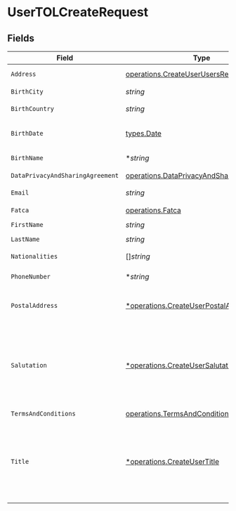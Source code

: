 # UserTOLCreateRequest


## Fields

| Field                                                                                                                                                                               | Type                                                                                                                                                                                | Required                                                                                                                                                                            | Description                                                                                                                                                                         |
| ----------------------------------------------------------------------------------------------------------------------------------------------------------------------------------- | ----------------------------------------------------------------------------------------------------------------------------------------------------------------------------------- | ----------------------------------------------------------------------------------------------------------------------------------------------------------------------------------- | ----------------------------------------------------------------------------------------------------------------------------------------------------------------------------------- |
| `Address`                                                                                                                                                                           | [operations.CreateUserUsersRequestAddress](../../../pkg/models/operations/createuserusersrequestaddress.md)                                                                         | :heavy_check_mark:                                                                                                                                                                  | Address. Must not be a P.O. box or c/o address.                                                                                                                                     |
| `BirthCity`                                                                                                                                                                         | *string*                                                                                                                                                                            | :heavy_check_mark:                                                                                                                                                                  | N/A                                                                                                                                                                                 |
| `BirthCountry`                                                                                                                                                                      | *string*                                                                                                                                                                            | :heavy_check_mark:                                                                                                                                                                  | Country code. [ISO 3166 alpha-2 Codes](https://en.wikipedia.org/wiki/ISO_3166-1_alpha-2).                                                                                           |
| `BirthDate`                                                                                                                                                                         | [types.Date](../../types/date.md)                                                                                                                                                   | :heavy_check_mark:                                                                                                                                                                  | Birth date of the user in YYYY-MM-DD format. [RFC 3339, section 5.6](https://json-schema.org/draft/2020-12/json-schema-validation.html#RFC3339)                                     |
| `BirthName`                                                                                                                                                                         | **string*                                                                                                                                                                           | :heavy_minus_sign:                                                                                                                                                                  | If applicable, birth name of the user.                                                                                                                                              |
| `DataPrivacyAndSharingAgreement`                                                                                                                                                    | [operations.DataPrivacyAndSharingAgreement](../../../pkg/models/operations/dataprivacyandsharingagreement.md)                                                                       | :heavy_check_mark:                                                                                                                                                                  | N/A                                                                                                                                                                                 |
| `Email`                                                                                                                                                                             | *string*                                                                                                                                                                            | :heavy_check_mark:                                                                                                                                                                  | Email of the user. Must be a valid email address.                                                                                                                                   |
| `Fatca`                                                                                                                                                                             | [operations.Fatca](../../../pkg/models/operations/fatca.md)                                                                                                                         | :heavy_check_mark:                                                                                                                                                                  | N/A                                                                                                                                                                                 |
| `FirstName`                                                                                                                                                                         | *string*                                                                                                                                                                            | :heavy_check_mark:                                                                                                                                                                  | First name of the user.                                                                                                                                                             |
| `LastName`                                                                                                                                                                          | *string*                                                                                                                                                                            | :heavy_check_mark:                                                                                                                                                                  | Last name of the user.                                                                                                                                                              |
| `Nationalities`                                                                                                                                                                     | []*string*                                                                                                                                                                          | :heavy_check_mark:                                                                                                                                                                  | Nationalities of the user. [ISO 3166 alpha-2 Codes](https://en.wikipedia.org/wiki/ISO_3166-1_alpha-2).                                                                              |
| `PhoneNumber`                                                                                                                                                                       | **string*                                                                                                                                                                           | :heavy_minus_sign:                                                                                                                                                                  | Phone number of the user. [Phone number E.164 format](https://en.wikipedia.org/wiki/E.164).                                                                                         |
| `PostalAddress`                                                                                                                                                                     | [*operations.CreateUserPostalAddress](../../../pkg/models/operations/createuserpostaladdress.md)                                                                                    | :heavy_minus_sign:                                                                                                                                                                  | User postal address. Needs to be specified if different to the residential address, otherwise it is automatically populated.                                                        |
| `Salutation`                                                                                                                                                                        | [*operations.CreateUserSalutation](../../../pkg/models/operations/createusersalutation.md)                                                                                          | :heavy_minus_sign:                                                                                                                                                                  | Salutation of the user used in reports and statements.<br/>* (empty string) - <br/>* SALUTATION_MALE - <br/>* SALUTATION_FEMALE - <br/>* SALUTATION_FEMALE_MARRIED - <br/>* SALUTATION_DIVERSE -  |
| `TermsAndConditions`                                                                                                                                                                | [operations.TermsAndConditions](../../../pkg/models/operations/termsandconditions.md)                                                                                               | :heavy_check_mark:                                                                                                                                                                  | N/A                                                                                                                                                                                 |
| `Title`                                                                                                                                                                             | [*operations.CreateUserTitle](../../../pkg/models/operations/createusertitle.md)                                                                                                    | :heavy_minus_sign:                                                                                                                                                                  | Title of the user used in reports and statements.<br/>* (empty string) - <br/>* DR - Doctor<br/>* PROF - Professor<br/>* PROF_DR - <br/>* DIPL_ING - Graduate engineer (Diplom-Ingenieur)<br/>* MAGISTER -  |